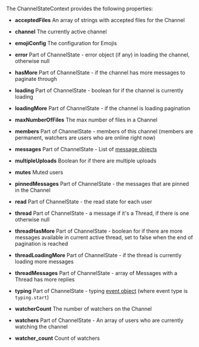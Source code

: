 The ChannelStateContext provides the following properties:

- **acceptedFiles** An array of strings with accepted files for the Channel

- **channel** The currently active channel

-  **emojiConfig** The configuration for Emojis

-  **error** Part of ChannelState - error object (if any) in loading the channel, otherwise null

-  **hasMore** Part of ChannelState - if the channel has more messages to paginate through

-  **loading** Part of ChannelState - boolean for if the channel is currently loading

-  **loadingMore** Part of ChannelState - if the channel is loading pagination

-  **maxNumberOfFiles** The max number of files in a Channel

-  **members** Part of ChannelState - members of this channel (members are permanent, watchers are users who are online right now)

-  **messages** Part of ChannelState - List of [message objects](https://getstream.io/chat/docs/javascript/message_format/?language=javascript)

-  **multipleUploads** Boolean for if there are multiple uploads

-  **mutes** Muted users

-  **pinnedMessages** Part of ChannelState - the messages that are pinned in the Channel

-  **read** Part of ChannelState - the read state for each user

-  **thread** Part of ChannelState - a message if it's a Thread, if there is one otherwise null

-  **threadHasMore** Part of ChannelState - boolean for if there are more messages available in current active thread, set to false when the end of pagination is reached

-  **threadLoadingMore** Part of ChannelState - if the thread is currently loading more messages

-  **threadMessages** Part of ChannelState - array of Messages with a Thread has more replies

-  **typing** Part of ChannelState - typing [event object](https://getstream.io/chat/docs/javascript/event_object/?language=javascript) (where event type is `typing.start`)

-  **watcherCount** The number of watchers on the Channel

-  **watchers** Part of ChannelState - An array of users who are currently watching the channel

-  **watcher_count** Count of watchers